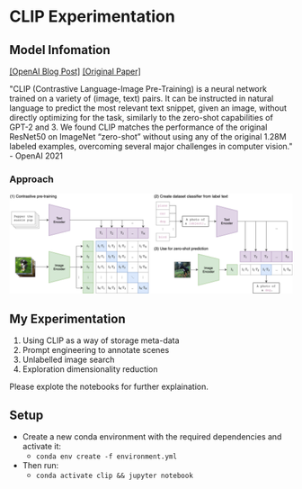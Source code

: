 # CLIP Experimentation

## Model Infomation
[[OpenAI Blog Post]](https://openai.com/blog/clip/) [[Original Paper]](https://arxiv.org/abs/2103.00020)

"CLIP (Contrastive Language-Image Pre-Training) is a neural network trained on a variety of (image, text) pairs. It can be instructed in natural language to predict the most relevant text snippet, given an image, without directly optimizing for the task, similarly to the zero-shot capabilities of GPT-2 and 3. We found CLIP matches the performance of the original ResNet50 on ImageNet “zero-shot” without using any of the original 1.28M labeled examples, overcoming several major challenges in computer vision." - OpenAI 2021

### Approach
![CLIP](presentation_images/CLIP.png)

## My Experimentation
1. Using CLIP as a way of storage meta-data
2. Prompt engineering to annotate scenes
3. Unlabelled image search
4. Exploration dimensionality reduction

Please explote the notebooks for further explaination.

## Setup
- Create a new conda environment with the required dependencies and activate it:
  - ```conda env create -f environment.yml```
- Then run:
  - ```conda activate clip && jupyter notebook```
